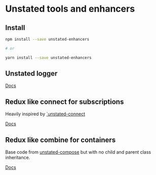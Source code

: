 # Unstated tools and enhancers

## Install

```bash
npm install --save unstated-enhancers

# or

yarn install --save unstated-enhancers
```

## Unstated logger

[Docs](https://github.com/xaamin/unstated-enhancers/blob/master/docs/unstated-logger.md)

## Redux like connect for subscriptions

Heavily inspired by [`unstated-connect](https://github.com/goncy/unstated-connect)

[Docs](https://github.com/xaamin/unstated-enhancers/blob/master/docs/unstated-connect.md)

## Redux like combine for containers

Base code from [unstated-compose](https://github.com/fabiospampinato/unstated-compose) but with no child and parent class inheritance.

[Docs](https://github.com/xaamin/unstated-enhancers/blob/master/docs/unstated-combine.md)
